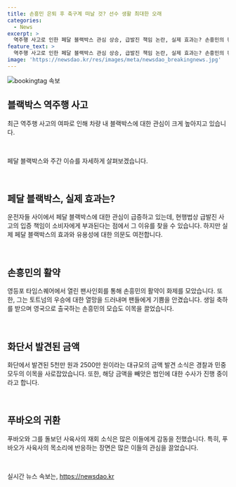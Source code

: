 ```yaml
---
title: 손흥민 은퇴 후 축구계 떠날 것? 선수 생활 최대한 오래
categories:
  - News
excerpt: >
  역주행 사고로 인한 페달 블랙박스 관심 상승, 급발진 책임 논란, 실제 효과는? 손흥민의 팬사인회 및 우승 열망, 경찰의 화단 금액 발견과 범죄 수사, 푸바오의 귀국 소식 등 다양한 이슈를 다룰 예정입니다.
feature_text: >
  역주행 사고로 인한 페달 블랙박스 관심 상승, 급발진 책임 논란, 실제 효과는? 손흥민의 팬사인회 및 우승 열망, 경찰의 화단 금액 발견과 범죄 수사, 푸바오의 귀국 소식 등 다양한 이슈를 다룰 예정입니다.
image: 'https://newsdao.kr/res/images/meta/newsdao_breakingnews.jpg'
---
```


<p><img src="https://newsdao.kr/res/images/meta/newsdao_breakingnews.jpg" alt="bookingtag 속보" /></p>

<h2 data-ke-size="size26">블랙박스 역주행 사고</h2>

<p data-ke-size="size16">최근 역주행 사고의 여파로 인해 차량 내 블랙박스에 대한 관심이 크게 높아지고 있습니다.</p>

<p data-ke-size="size16">&nbsp;</p>

<p data-ke-size="size16">페달 블랙박스와 주간 이슈를 자세하게 살펴보겠습니다.</p>

<p data-ke-size="size16">&nbsp;</p>

<h2 data-ke-size="size26">페달 블랙박스, 실제 효과는?</h2>

<p data-ke-size="size16">운전자들 사이에서 페달 블랙박스에 대한 관심이 급증하고 있는데, 현행법상 급발진 사고의 입증 책임이 소비자에게 부과된다는 점에서 그 이유를 찾을 수 있습니다. 하지만 실제 페달 블랙박스의 효과와 유용성에 대한 의문도 여전합니다.</p>

<p data-ke-size="size16">&nbsp;</p>

<h2 data-ke-size="size26">손흥민의 활약</h2>

<p data-ke-size="size16">영등포 타임스퀘어에서 열린 팬사인회를 통해 손흥민의 활약이 화제를 모았습니다. 또한, 그는 토트넘의 우승에 대한 열망을 드러내며 팬들에게 기쁨을 안겼습니다. 생일 축하를 받으며 영국으로 출국하는 손흥민의 모습도 이목을 끌었습니다.</p>

<p data-ke-size="size16">&nbsp;</p>

<h2 data-ke-size="size26">화단서 발견된 금액</h2>

<p data-ke-size="size16">화단에서 발견된 5천만 원과 2500만 원이라는 대규모의 금액 발견 소식은 경찰과 민중 모두의 이목을 사로잡았습니다. 또한, 해당 금액을 빼앗은 범인에 대한 수사가 진행 중이라고 합니다.</p>

<p data-ke-size="size16">&nbsp;</p>

<h2 data-ke-size="size26">푸바오의 귀환</h2>

<p data-ke-size="size16">푸바오와 그를 돌보던 사육사의 재회 소식은 많은 이들에게 감동을 전했습니다. 특히, 푸바오가 사육사의 목소리에 반응하는 장면은 많은 이들의 관심을 끌었습니다.</p>

<p data-ke-size="size16">&nbsp;</p>
실시간 뉴스 속보는, <a href="https://newsdao.kr" rel="dofollow">https://newsdao.kr</a>


